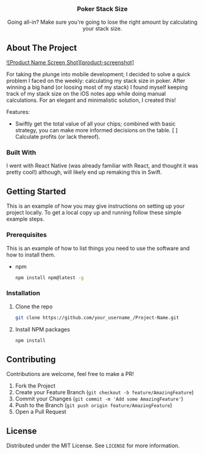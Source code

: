 <!-- PROJECT LOGO -->
<br />
<p align="center">
  <h3 align="center">Poker Stack Size</h3>

  <p align="center">
    Going all-in? Make sure you're going to lose the right amount by calculating your stack size.
  </p>
</p>




<!-- ABOUT THE PROJECT -->
## About The Project

[![Product Name Screen Shot][product-screenshot]](https://example.com)

For taking the plunge into mobile development; I decided to solve a quick problem I faced on the weekly: calculating my stack size in poker. After winning a big hand (or loosing most of my stack) I found myself keeping track of my stack size on the iOS notes app while doing manual calculations. For an elegant and minimalistic solution, I created this!

Features:
* Swiftly get the total value of all your chips; combined with basic strategy, you can make more informed decisions on the table.
[ ] Calculate profits (or lack thereof).


### Built With
I went with React Native (was already familiar with React, and thought it was pretty cool!) although, will likely end up remaking this in Swift.


<!-- GETTING STARTED -->
## Getting Started

This is an example of how you may give instructions on setting up your project locally.
To get a local copy up and running follow these simple example steps.

### Prerequisites

This is an example of how to list things you need to use the software and how to install them.
* npm
  ```sh
  npm install npm@latest -g
  ```

### Installation

1. Clone the repo
   ```sh
   git clone https://github.com/your_username_/Project-Name.git
   ```
2. Install NPM packages
   ```sh
   npm install
   ```

<!-- CONTRIBUTING -->
## Contributing

Contributions are welcome, feel free to make a PR!

1. Fork the Project
2. Create your Feature Branch (`git checkout -b feature/AmazingFeature`)
3. Commit your Changes (`git commit -m 'Add some AmazingFeature'`)
4. Push to the Branch (`git push origin feature/AmazingFeature`)
5. Open a Pull Request



<!-- LICENSE -->
## License

Distributed under the MIT License. See `LICENSE` for more information.
